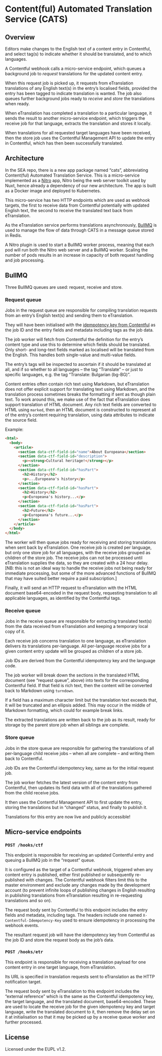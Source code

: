 # Content(ful) Automated Translation Service (CATS)

## Overview

Editors make changes to the English text of a content entry in Contentful, and select tag(s) to indicate whether it should be translated, and to which languages.

A Contentful webhook calls a micro-service endpoint, which queues a background job to _request_ translations for the updated content entry.

When this request job is picked up, it requests from eTranslation translations of any English text(s) in the entry’s localised fields, provided the entry has been tagged to indicate translation is wanted. The job also queues further background jobs ready to _receive_ and _store_ the translations when ready.

When eTranslation has completed a translation to a particular language, it sends the result to another micro-service endpoint, which triggers the receive job for that language, extracts the translation and stores it locally.

When translations for all requested target languages have been received, then the store job uses the Contentful Management API to update the entry in Contentful, which has then been successfully translated.

## Architecture

In the SEA repo, there is a new app package named “cats”, abbreviating Content(ful) Automated Translation Service. This is a micro-service implemented as a [Nitro](https://nitro.build/) app, Nitro being the web server toolkit used by Nuxt, hence already a dependency of our new architecture. The app is built as a Docker image and deployed to Kubernetes.

This micro-service has two HTTP endpoints which are used as webhook targets, the first to receive data from Contentful potentially with updated English text, the second to receive the translated text back from eTranslation.

As the eTranslation service performs translations asynchronously, [BullMQ](https://docs.bullmq.io/) is used to manage the flow of data through CATS in a message queue stored in Redis.

A Nitro plugin is used to start a BullMQ worker process, meaning that each pod will run both the Nitro web server and a BullMQ worker. Scaling the number of pods results in an increase in capacity of both request handling and job processing.

## BullMQ

Three BullMQ queues are used: request, receive and store.

### Request queue

Jobs in the request queue are responsible for compiling translation requests from an entry’s English text(s) and sending them to eTranslation.

They will have been initialised with the [idempotency key from Contentful](https://www.contentful.com/developers/docs/webhooks/overview/#idempotency) as the job ID and the entry fields and metadata including tags as the job data.

The job worker will fetch from Contentful the definition for the entry’s content type and use this to determine which fields should be translated. Only short- and long-text fields marked as localised will be translated from the English. This handles both single-value and multi-value fields.

The entry’s tags will be inspected to ascertain if it should be translated at all, and if so whether to all languages – the tag “Translate” – or just to specific languages, e.g. the tag “Translate: Bulgarian (bg-BG)”.

Content entries often contain rich text using Markdown, but eTranslation does not offer explicit support for translating text using Markdown, and the translation process sometimes breaks the formatting if sent as though plain text. To work around this, we make use of the fact that eTranslation does support translation of HTML document. Any rich text fields are converted to HTML using `marked`, then an HTML document is constructed to represent all of the entry’s content requiring translation, using data attributes to indicate the source field.

Example:

```html
<html>
  <body>
    <article>
      <section data-ctf-field-id="name">About Europeana</section>
      <section data-ctf-field-id="description">
        <p><strong>Cultural heritage!</strong></p>
      </section>
      <section data-ctf-field-id="hasPart">
        <h2>History</h2>
        <p>...Europeana's history</p>
      </section>
      <section data-ctf-field-id="hasPart">
        <h2>History</h2>
        <p>Europeana's history...</p>
      </section>
      <section data-ctf-field-id="hasPart">
        <h2>Future</h2>
        <p>Europeana's future...</p>
      </section>
    </article>
  </body>
</html>
```

The worker will then queue jobs ready for receiving and storing translations when sent back by eTranslation. One receive job is created per language, but only one store job for all languages, with the receive jobs grouped as children of the store job. The receive jobs can not be processed until eTranslation supplies the data, so they are created with a 24 hour delay. \[NB: this is not an ideal way to handle the receive jobs not being ready for immediate processing, but some of the more advanced functions of BullMQ that may have suited better require a paid subscription.\]

Finally, it will send an HTTP request to eTranslation with the HTML document base64-encoded in the request body, requesting translation to all applicable languages, as identified by the Contentful tags.

### Receive queue

Jobs in the receive queue are responsible for extracting translated text(s) from the data received from eTranslation and keeping a temporary local copy of it.

Each receive job concerns translation to one language, as eTranslation delivers its translations per-language. All per-language receive jobs for a given content entry update will be grouped as children of a store job.

Job IDs are derived from the Contentful idempotency key and the language code.

The job worker will break down the sections in the translated HTML document (see “request queue”, above) into texts for the corresponding Contentful field. If that field is rich text, then the content will be converted back to Markdown using `turndown`.

If a field has a maximum character limit but the translation text exceeds that, it will be truncated and an ellipsis added. This may occur in the middle of Markdown formatting, which could for example break links.

The extracted translations are written back to the job as its result, ready for storage by the parent store job when all siblings are complete.

### Store queue

Jobs in the store queue are responsible for gathering the translations of all per-language child receive jobs – when all are complete – and writing them back to Contentful.

Job IDs are the Contentful idempotency key, same as for the initial request job.

The job worker fetches the latest version of the content entry from Contentful, then updates its field data with all of the translations gathered from the child receive jobs.

It then uses the Contentful Management API to first update the entry, storing the translations but in “changed” status, and finally to publish it.

Translations for this entry are now live and publicly accessible!

## Micro-service endpoints

### `POST /hooks/ctf`

This endpoint is responsible for receiving an updated Contentful entry and queuing a BullMQ job in the “request” queue.

It is configured as the target of a Contentful webhook, triggered when any content entry is published, either first published or subsequently re-published with changes. The Contentful webhook filters limit this to the master environment and exclude any changes made by the development account (to prevent infinite loops of publishing changes in English resulting in publishing translations from eTranslation resulting in re-requesting translations and so on).

The request body sent by Contentful to this endpoint includes the entry fields and metadata, including tags. The headers include one named `X-Contentful-Idempotency-Key` used to ensure idempotency in processing the webhook events.

The resultant request job will have the idempotency key from Contentful as the job ID and store the request body as the job’s data.

### `POST /hooks/etr`

This endpoint is responsible for receiving a translation payload for one content entry in one target language, from eTranslation.

Its URL is specified in translation requests sent to eTranslation as the HTTP notification target.

The request body sent by eTranslation to this endpoint includes the “external reference” which is the same as the Contentful idempotency key, the target language, and the translated document, base64-encoded. These are used to locate the receive job for the given idempotency key and target language, write the translated document to it, then remove the delay set on it at initialisation so that it may be picked up by a receive queue worker and further processed.

## License

Licensed under the EUPL v1.2.
